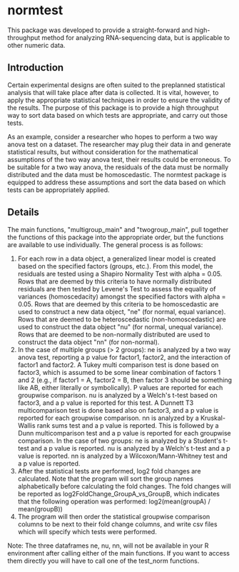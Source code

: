 # normtest
This package was developed to provide a straight-forward and high-throughput method for analyzing RNA-sequencing data, but is applicable to other numeric data.

## Introduction
Certain experimental designs are often suited to the preplanned statistical analysis that will take place after data is collected. It is vital, however, to apply the appropriate statistical techniques in order to ensure the validity of the results. The purpose of this package is to provide a high throughput way to sort data based on which tests are appropriate, and carry out those tests. 

As an example, consider a researcher who hopes to perform a two way anova test on a dataset. The researcher may plug their data in and generate statistical results, but without consideration for the mathematical assumptions of the two way anova test, their results could be erroneous. To be suitable for a two way anova, the residuals of the data must be normally distributed and the data must be homoscedastic. The normtest package is equipped to address these assumptions and sort the data based on which tests can be appropriately applied. 

## Details
The main functions, "multigroup_main" and "twogroup_main", pull together the functions of this package into the appropriate order, but the functions are available to use individually. The general process is as follows:

1. For each row in a data object, a generalized linear model is created based on the specified factors (groups, etc.). From this model, the residuals are tested using a Shapiro Normality Test with alpha = 0.05. Rows that are deemed by this criteria to have normally distributed residuals are then tested by Levene's Test to assess the equality of variances (homoscedacity) amongst the specified factors with alpha = 0.05. Rows that are deemed by this criteria to be homoscedastic are used to construct a new data object, "ne" (for normal, equal variance). Rows that are deemed to be heteroscedastic (non-homoscedastic) are used to construct the data object "nu" (for normal, unequal variance). Rows that are deemed to be non-normally distributed are used to construct the data object "nn" (for non-normal).
2. In the case of multiple groups (> 2 groups):
     ne is analyzed by a two way anova test, reporting a p value for factor1, factor2, and the interaction of factor1 and factor2. A Tukey multi comparison test is done based on factor3, which is assumed to be some linear combination of factors 1 and 2 (e.g., if factor1 = A, factor2 = B, then factor 3 should be something like AB, either literally or symbolically). P values are reported for each groupwise comparison.
     nu is analyzed by a Welch's t-test based on factor3, and a p value is reported for this test. A Dunnett T3 multicomparison test is done based also on factor3, and a p value is reported for each groupwise comparison. 
     nn is analyzed by a Kruskal-Wallis rank sums test and a p value is reported. This is followed by a Dunn multicomparison test and a p value is reported for each groupwise comparison.
   In the case of two groups:
     ne is analyzed by a Student's t-test and a p value is reported.
     nu is analyzed by a Welch's t-test and a p value is reported.
     nn is analyzed by a Wilcoxon/Mann-Whitney test and a p value is reported. 
3. After the statistical tests are performed, log2 fold changes are calculated. Note that the program will sort the group names alphabetically before calculating the fold changes. The fold changes will be reported as log2FoldChange_GroupA_vs_GroupB, which indicates that the following operation was performed: 
log2(mean(groupA) / mean(groupB))
4. The program will then order the statistical groupwise comparison columns to be next to their fold change columns, and write csv files which will specify which tests were performed. 

Note: The three dataframes ne, nu, nn, will not be available in your R environment after calling either of the main functions. If you want to access them directly you will have to call one of the test_norm functions.
    